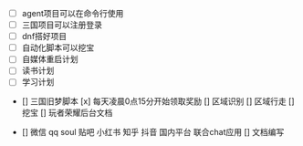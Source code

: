 - [ ]  agent项目可以在命令行使用
- [ ]  三国项目可以注册登录
- [ ]  dnf搭好项目
- [ ]  自动化脚本可以挖宝
- [ ]  自媒体重启计划
- [ ]  读书计划
- [ ]  学习计划

- [] 三国旧梦脚本
[x] 每天凌晨0点15分开始领取奖励
[] 区域识别
[] 区域行走
[] 挖宝
[] 玩者荣耀后台文档

- [] 微信 qq soul 贴吧 小红书 知乎 抖音 国内平台 联合chat应用
[] 文档编写